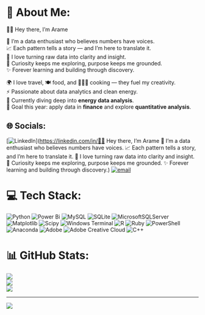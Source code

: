 # 💫 About Me:
👋🏾 Hey there, I’m Arame  

💛 I’m a data enthusiast who believes numbers have voices.  
📈 Each pattern tells a story — and I’m here to translate it.  
🧠 I love turning raw data into clarity and insight.  
🌱 Curiosity keeps me exploring, purpose keeps me grounded.  
✨ Forever learning and building through discovery.  

🌍 I love travel, 🍽️ food, and 🧑🏾‍🍳 cooking — they fuel my creativity.  
⚡ Passionate about data analytics and clean energy.  
💼 Currently diving deep into **energy data analysis**.  
🎯 Goal this year: apply data in **finance** and explore **quantitative analysis**. 


## 🌐 Socials:
[![LinkedIn](https://img.shields.io/badge/LinkedIn-%230077B5.svg?logo=linkedin&logoColor=white)](https://linkedin.com/in/👋🏾 Hey there, I’m Arame  💛 I’m a data enthusiast who believes numbers have voices. 📈 Each pattern tells a story, and I’m here to translate it. 🧠 I love turning raw data into clarity and insight. 🌱 Curiosity keeps me exploring, purpose keeps me grounded. ✨ Forever learning and building through discovery.) [![email](https://img.shields.io/badge/Email-D14836?logo=gmail&logoColor=white)](mailto:demearame@gmail.com) 

# 💻 Tech Stack:
![Python](https://img.shields.io/badge/python-3670A0?style=for-the-badge&logo=python&logoColor=ffdd54) ![Power Bi](https://img.shields.io/badge/power_bi-F2C811?style=for-the-badge&logo=powerbi&logoColor=black) ![MySQL](https://img.shields.io/badge/mysql-4479A1.svg?style=for-the-badge&logo=mysql&logoColor=white) ![SQLite](https://img.shields.io/badge/sqlite-%2307405e.svg?style=for-the-badge&logo=sqlite&logoColor=white) ![MicrosoftSQLServer](https://img.shields.io/badge/Microsoft%20SQL%20Server-CC2927?style=for-the-badge&logo=microsoft%20sql%20server&logoColor=white) ![Matplotlib](https://img.shields.io/badge/Matplotlib-%23ffffff.svg?style=for-the-badge&logo=Matplotlib&logoColor=black) ![Scipy](https://img.shields.io/badge/SciPy-%230C55A5.svg?style=for-the-badge&logo=scipy&logoColor=%white) ![Windows Terminal](https://img.shields.io/badge/Windows%20Terminal-%234D4D4D.svg?style=for-the-badge&logo=windows-terminal&logoColor=white) ![R](https://img.shields.io/badge/r-%23276DC3.svg?style=for-the-badge&logo=r&logoColor=white) ![Ruby](https://img.shields.io/badge/ruby-%23CC342D.svg?style=for-the-badge&logo=ruby&logoColor=white) ![PowerShell](https://img.shields.io/badge/PowerShell-%235391FE.svg?style=for-the-badge&logo=powershell&logoColor=white) ![Anaconda](https://img.shields.io/badge/Anaconda-%2344A833.svg?style=for-the-badge&logo=anaconda&logoColor=white) ![Adobe](https://img.shields.io/badge/adobe-%23FF0000.svg?style=for-the-badge&logo=adobe&logoColor=white) ![Adobe Creative Cloud](https://img.shields.io/badge/Adobe%20Creative%20Cloud-DA1F26.svg?style=for-the-badge&logo=Adobe%20Creative%20Cloud&logoColor=white) ![C++](https://img.shields.io/badge/c++-%2300599C.svg?style=for-the-badge&logo=c%2B%2B&logoColor=white)
# 📊 GitHub Stats:
![](https://github-readme-stats.vercel.app/api?username=ademe1&theme=dark&hide_border=false&include_all_commits=false&count_private=false)<br/>
![](https://nirzak-streak-stats.vercel.app/?user=ademe1&theme=dark&hide_border=false)<br/>
![](https://github-readme-stats.vercel.app/api/top-langs/?username=ademe1&theme=dark&hide_border=false&include_all_commits=false&count_private=false&layout=compact)

---
[![](https://visitcount.itsvg.in/api?id=ademe1&icon=0&color=0)](https://visitcount.itsvg.in)

<!-- Proudly created with GPRM ( https://gprm.itsvg.in ) -->
